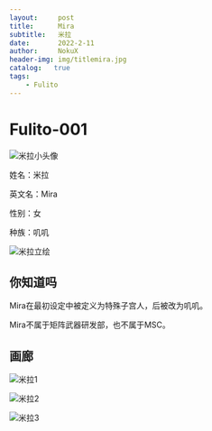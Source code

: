 ```yaml
---
layout:     post
title:      Mira
subtitle:   米拉
date:       2022-2-11
author:     NokuX
header-img: img/titlemira.jpg
catalog:   true
tags:
    - Fulito
---
```

# Fulito-001

![米拉小头像]({{site.baseurl}}/img-post/mira.jpg)

姓名：米拉

英文名：Mira

性别：女

种族：叽叽

![米拉立绘]({{site.baseurl}}/img-post/mira.png)

## 你知道吗

Mira在最初设定中被定义为特殊子宫人，后被改为叽叽。

Mira不属于矩阵武器研发部，也不属于MSC。


## 画廊

![米拉1]({{site.baseurl}}/img-post/mira%20(1).png)

![米拉2]({{site.baseurl}}/img-post/mira%20(2).png)

![米拉3]({{site.baseurl}}/img-post/mira%20(3).png)
